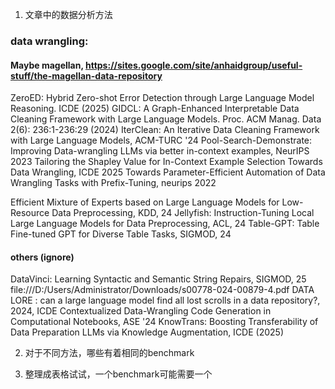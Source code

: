 1. 文章中的数据分析方法

### data wrangling:

#### Maybe magellan, https://sites.google.com/site/anhaidgroup/useful-stuff/the-magellan-data-repository
ZeroED: Hybrid Zero-shot Error Detection through Large Language Model Reasoning. ICDE (2025)
GIDCL: A Graph-Enhanced Interpretable Data Cleaning Framework with Large Language Models. Proc. ACM Manag. Data 2(6): 236:1-236:29 (2024)
IterClean: An Iterative Data Cleaning Framework with Large Language Models, ACM-TURC '24
Pool-Search-Demonstrate: Improving Data-wrangling LLMs via better in-context examples, NeurIPS 2023
Tailoring the Shapley Value for In-Context Example Selection Towards Data Wrangling, ICDE 2025
Towards Parameter-Efficient Automation of Data Wrangling Tasks with Prefix-Tuning, neurips 2022
<!-- SAGED: Few-Shot Meta Learning for Tabular Data Error Detection, EDBT, 2024 -->
Efficient Mixture of Experts based on Large Language Models for Low-Resource Data Preprocessing, KDD, 24
Jellyfish: Instruction-Tuning Local Large Language Models for Data Preprocessing, ACL, 24
Table-GPT: Table Fine-tuned GPT for Diverse Table Tasks, SIGMOD, 24


#### others (ignore)
DataVinci: Learning Syntactic and Semantic String Repairs, SIGMOD, 25
file:///D:/Users/Administrator/Downloads/s00778-024-00879-4.pdf
DATA LORE : can a large language model find all lost scrolls in a data repository?, 2024, ICDE
Contextualized Data-Wrangling Code Generation in Computational Notebooks, ASE '24
KnowTrans: Boosting Transferability of Data Preparation LLMs via Knowledge Augmentation, ICDE (2025)

2. 对于不同方法，哪些有着相同的benchmark

3. 整理成表格试试，一个benchmark可能需要一个